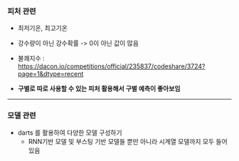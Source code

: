 ### 피처 관련

- 최저기온, 최고기온
- 강수량이 아닌 강수확률 -> 0이 아닌 값이 많음
- 불쾌지수 : https://dacon.io/competitions/official/235837/codeshare/3724?page=1&dtype=recent

- **구별로 따로 사용할 수 있는 피처 활용해서 구별 예측이 좋아보임**

---

### 모델 관련

- darts 를 활용하여 다양한 모델 구성하기
  - RNN기반 모델 및 부스팅 기반 모델들 뿐만 아니라 시계열 모델까지 모두 들어있음
